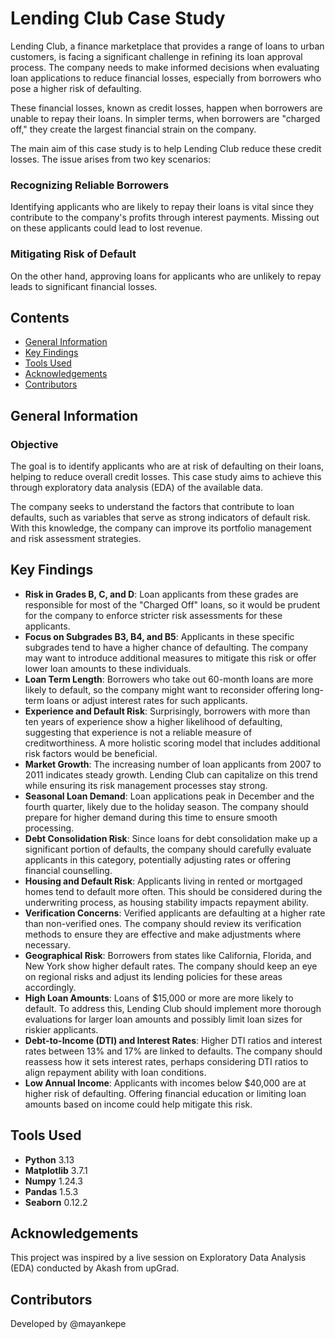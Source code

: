 # Lending Club Case Study

Lending Club, a finance marketplace that provides a range of loans to urban customers, is facing a significant challenge in refining its loan approval process. The company needs to make informed decisions when evaluating loan applications to reduce financial losses, especially from borrowers who pose a higher risk of defaulting.

These financial losses, known as credit losses, happen when borrowers are unable to repay their loans. In simpler terms, when borrowers are "charged off," they create the largest financial strain on the company.

The main aim of this case study is to help Lending Club reduce these credit losses. The issue arises from two key scenarios:

### Recognizing Reliable Borrowers
Identifying applicants who are likely to repay their loans is vital since they contribute to the company's profits through interest payments. Missing out on these applicants could lead to lost revenue.

### Mitigating Risk of Default
On the other hand, approving loans for applicants who are unlikely to repay leads to significant financial losses.

## Contents
- [General Information](#general-information)
- [Key Findings](#key-findings)
- [Tools Used](#tools-used)
- [Acknowledgements](#acknowledgements)
- [Contributors](#contributors)

## General Information

### Objective
The goal is to identify applicants who are at risk of defaulting on their loans, helping to reduce overall credit losses. This case study aims to achieve this through exploratory data analysis (EDA) of the available data.

The company seeks to understand the factors that contribute to loan defaults, such as variables that serve as strong indicators of default risk. With this knowledge, the company can improve its portfolio management and risk assessment strategies.

## Key Findings
- **Risk in Grades B, C, and D**: Loan applicants from these grades are responsible for most of the "Charged Off" loans, so it would be prudent for the company to enforce stricter risk assessments for these applicants.
- **Focus on Subgrades B3, B4, and B5**: Applicants in these specific subgrades tend to have a higher chance of defaulting. The company may want to introduce additional measures to mitigate this risk or offer lower loan amounts to these individuals.
- **Loan Term Length**: Borrowers who take out 60-month loans are more likely to default, so the company might want to reconsider offering long-term loans or adjust interest rates for such applicants.
- **Experience and Default Risk**: Surprisingly, borrowers with more than ten years of experience show a higher likelihood of defaulting, suggesting that experience is not a reliable measure of creditworthiness. A more holistic scoring model that includes additional risk factors would be beneficial.
- **Market Growth**: The increasing number of loan applicants from 2007 to 2011 indicates steady growth. Lending Club can capitalize on this trend while ensuring its risk management processes stay strong.
- **Seasonal Loan Demand**: Loan applications peak in December and the fourth quarter, likely due to the holiday season. The company should prepare for higher demand during this time to ensure smooth processing.
- **Debt Consolidation Risk**: Since loans for debt consolidation make up a significant portion of defaults, the company should carefully evaluate applicants in this category, potentially adjusting rates or offering financial counselling.
- **Housing and Default Risk**: Applicants living in rented or mortgaged homes tend to default more often. This should be considered during the underwriting process, as housing stability impacts repayment ability.
- **Verification Concerns**: Verified applicants are defaulting at a higher rate than non-verified ones. The company should review its verification methods to ensure they are effective and make adjustments where necessary.
- **Geographical Risk**: Borrowers from states like California, Florida, and New York show higher default rates. The company should keep an eye on regional risks and adjust its lending policies for these areas accordingly.
- **High Loan Amounts**: Loans of $15,000 or more are more likely to default. To address this, Lending Club should implement more thorough evaluations for larger loan amounts and possibly limit loan sizes for riskier applicants.
- **Debt-to-Income (DTI) and Interest Rates**: Higher DTI ratios and interest rates between 13% and 17% are linked to defaults. The company should reassess how it sets interest rates, perhaps considering DTI ratios to align repayment ability with loan conditions.
- **Low Annual Income**: Applicants with incomes below $40,000 are at higher risk of defaulting. Offering financial education or limiting loan amounts based on income could help mitigate this risk.

## Tools Used
- **Python** 3.13
- **Matplotlib** 3.7.1
- **Numpy** 1.24.3
- **Pandas** 1.5.3
- **Seaborn** 0.12.2

## Acknowledgements
This project was inspired by a live session on Exploratory Data Analysis (EDA) conducted by Akash from upGrad.

## Contributors
Developed by @mayankepe
